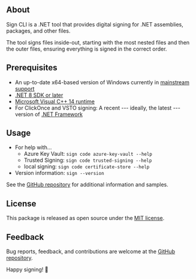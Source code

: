 ## About

Sign CLI is a .NET tool that provides digital signing for .NET assemblies, packages, and other files.

The tool signs files inside-out, starting with the most nested files and then the outer files, ensuring everything is signed in the correct order.

## Prerequisites

- An up-to-date x64-based version of Windows currently in [mainstream support](https://learn.microsoft.com/lifecycle/products/)
- [.NET 8 SDK or later](https://dotnet.microsoft.com/download)
- [Microsoft Visual C++ 14 runtime](https://aka.ms/vs/17/release/vc_redist.x64.exe)
- For ClickOnce and VSTO signing:  A recent --- ideally, the latest --- version of [.NET Framework](https://dotnet.microsoft.com/download/dotnet-framework)

## Usage

- For help with...
    - Azure Key Vault:  `sign code azure-key-vault --help`
    - Trusted Signing:  `sign code trusted-signing --help`
    - local signing:  `sign code certificate-store --help`
- Version information:  `sign --version`

See the [GitHub repository](https://github.com/dotnet/sign) for additional information and samples.

## License

This package is released as open source under the [MIT license](https://licenses.nuget.org/MIT).

## Feedback

Bug reports, feedback, and contributions are welcome at the [GitHub repository](https://github.com/dotnet/sign).

Happy signing! 🚀
